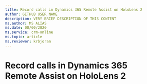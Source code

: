 ```yaml
---
title: Record calls in Dynamics 365 Remote Assist on HoloLens 2
author: GITHUB USER NAME
description: VERY BRIEF DESCRIPTION OF THIS CONTENT
ms.author: MS ALIAS
ms.date: 00/00/2020
ms.service: crm-online
ms.topic: article
ms.reviewer: krbjoran
---
```

# Record calls in Dynamics 365 Remote Assist on HoloLens 2